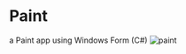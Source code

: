 # Paint
a Paint app using Windows Form (C#)
![paint](https://github.com/MAminGhasemi/Paint/assets/134006683/3647432f-c8c8-4ccb-97e8-4f07d8bb01c3)

